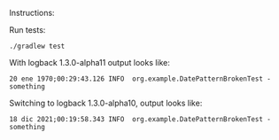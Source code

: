 Instructions:

Run tests:

`./gradlew test`

With logback 1.3.0-alpha11 output looks like:

`20 ene 1970;00:29:43.126 INFO  org.example.DatePatternBrokenTest - something`


Switching to logback 1.3.0-alpha10, output looks like:

`18 dic 2021;00:19:58.343 INFO  org.example.DatePatternBrokenTest - something`